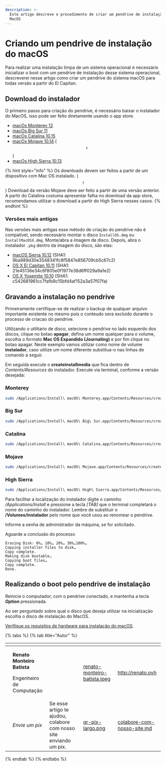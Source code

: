 ```yaml
---
description: >-
  Este artigo descreve o procedimento de criar um pendrive de instalação do
  MacOS
---
```


# Criando um pendrive de instalação do macOS

Para realizar uma instalação limpa de um sistema operacional é necessário inicializar o boot com um pendrive de instalação desse sistema operacional, descreverei nesse artigo como criar um pendrive do sistema macOS para todas versão a partir do El Capitan.

## Download do instalador

O primeiro passo para criação do pendrive, é necessário baixar o instalador do MacOS, isso pode ser feito diretamente usando o app store.

* [macOs Monterey 12](macappstores://apps.apple.com/app/macos-monterey/id1576738294?mt=12)
* [macOs Big Sur 11](macappstores://apps.apple.com/br/app/macos-big-sur/id1526878132?mt=12)
* [macOs Catalina 10.15](macappstores://apps.apple.com/br/app/macos-catalina/id1466841314?mt=12)
* [macOs Mojave 10.14](macappstores://apps.apple.com/br/app/macos-mojave/id1398502828?mt=12) ($$^1$$)
* [macOs High Sierra 10.13](macappstores://apps.apple.com/br/app/macos-high-sierra/id1246284741?mt=12)

{% hint style="info" %}
Os downloads devem ser feitos a partir de um dispositivo com Mac OS instalado.
($$^1$$) Download da versão Mojave deve ser feito a partir de uma versão anterior. A partir do Catalina costuma apresentar falha no download da app store, recomendamos utilizar o download a partir do High Sierra nesses casos.
{% endhint %}

### Versões mais antigas

Nas versões mais antigas esse método de criação do pendrive não é compatível, sendo necessário montar o disco `InstallOS.dmg` ou `InstallMacOSX.dmg`. Monte/abra a imagem de disco. Depois, abra o instalador `.pkg` dentro da imagem do disco, são elas:

* [macOS Sierra 10.12](http://updates-http.cdn-apple.com/2019/cert/061-39476-20191023-48f365f4-0015-4c41-9f44-39d3d2aca067/InstallOS.dmg) (SHA1: 9ba989d30e3548341fc8f5847e856709cb5c67c2)
* [OS X El Capitan 10.11](http://updates-http.cdn-apple.com/2019/cert/061-41424-20191024-218af9ec-cf50-4516-9011-228c78eda3d2/InstallMacOSX.dmg) (SHA1: 21e45136e34c6f805e0f1977e38d6ff029a9a1e2)
* [OS X Yosemite 10.10](http://updates-http.cdn-apple.com/2019/cert/061-41343-20191023-02465f92-3ab5-4c92-bfe2-b725447a070d/InstallMacOSX.dmg) (SHA1: c542681961cc7fafb9c15bfd4af152a3a57f07fa)

## Gravando a instalação no pendrive

Primeiramente certifique-se de realizar o backup de qualquer arquivo importante existente no mesmo pois o conteudo sera excluido durante o processo de criacao do pendrive.

Utilizando o utilitario de disco, selecione o pendrive no lado esquerdo dos discos, clique no botao **apagar**, defina um nome qualquer para o volume, escolha o formato **Mac OS Expandido (Journaling)** e por fim clique no botao apagar. Neste exemplo vamos utilizar como nome de volume **instalador**, caso utilize um nome diferente substitua-o nas linhas de comando a seguir.

Em seguida execute o **createinstallmedia** que fica dentro de _Contents_/_Resources_ do instalador. Execute via terminal, conforme a versão desejada:

### Monterey

```bash
sudo /Applications/Install\ macOS\ Monterey.app/Contents/Resources/createinstallmedia --volume /Volumes/instalador --nointeraction
```

### Big Sur

```bash
sudo /Applications/Install\ macOS\ Big\ Sur.app/Contents/Resources/createinstallmedia --volume /Volumes/instalador --nointeraction
```

### Catalina

```bash
sudo /Applications/Install\ macOS\ Catalina.app/Contents/Resources/createinstallmedia --volume /Volumes/instalador --nointeraction
```

### Mojave

```bash
sudo /Applications/Install\ macOS\ Mojave.app/Contents/Resources/createinstallmedia --volume /Volumes/instalador --nointeraction
```

### High Sierra

```bash
sudo /Applications/Install\ macOS\ High\ Sierra.app/Contents/Resources/createinstallmedia --volume /Volumes/instalador --applicationpath /Applications/Install\ macOS\ High\ Sierra.app --nointeraction
```

Para facilitar a localização do instalador digite o caminho _/Applications/Install_ e pressione a tecla _\[TAB]_ que o terminal completará o nome do caminho do instalador. Lembre de substituir o **/Volumes/instalador** pelo nome que você usou ao renomear o pendrive.

Informe a senha de administrador da máquina, se for solicitado.

Aguarde a conclusão do processo

```
Erasing Disk: 0%… 10%… 20%… 30%…100%…
Copying installer files to disk…
Copy complete.
Making disk bootable…
Copying boot files…
Copy complete.
Done.
```

## Realizando o boot pelo pendrive de instalação

Reinicie o computador, com o pendrive conectado, e mantenha a tecla _**Option**_ pressionada.

Ao ser perguntado sobre qual o disco que deseja utilizar na inicialização escolha o disco de instalação do MacOS.

[Verifique os requisitos de hardware para instalação do macOS](requisitos-de-hardware-para-instalacao-do-macos.md).

{% tabs %}
{% tab title="Autor" %}
<table data-card-size="large" data-view="cards"><thead><tr><th data-type="users" data-multiple></th><th></th><th></th><th data-hidden data-card-cover data-type="files"></th><th data-hidden data-card-target data-type="content-ref"></th></tr></thead><tbody><tr><td></td><td><p><strong>Renato Monteiro Batista</strong></p><p>Engenheiro de Computação</p></td><td></td><td><a href="../../.gitbook/assets/renato-monteiro-batista.jpeg">renato-monteiro-batista.jpeg</a></td><td><a href="http://renato.ovh">http://renato.ovh</a></td></tr><tr><td></td><td><em>Envie um pix</em></td><td>Se esse artigo te ajudou, colabore com nosso site enviando um pix.</td><td><a href="../../.gitbook/assets/qr-pix-largo.png">qr-pix-largo.png</a></td><td><a href="../../colabore-com-nosso-site.md">colabore-com-nosso-site.md</a></td></tr></tbody></table>
{% endtab %}
{% endtabs %}